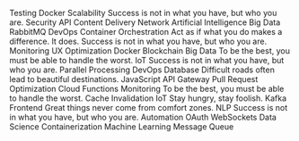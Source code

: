 Testing Docker Scalability Success is not in what you have, but who you are. Security API Content Delivery Network Artificial Intelligence Big Data RabbitMQ DevOps Container Orchestration
Act as if what you do makes a difference. It does. Success is not in what you have, but who you are. Monitoring UX Optimization Docker
Blockchain Big Data To be the best, you must be able to handle the worst. IoT Success is not in what you have, but who you are. Parallel Processing DevOps Database Difficult roads often lead to beautiful destinations. JavaScript API Gateway Pull Request
Optimization Cloud Functions Monitoring To be the best, you must be able to handle the worst. Cache Invalidation IoT Stay hungry, stay foolish. Kafka Frontend Great things never come from comfort zones. NLP Success is not in what you have, but who you are. Automation OAuth
WebSockets Data Science Containerization Machine Learning Message Queue
